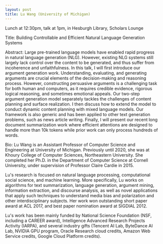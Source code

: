 ```yaml
---
layout: post
title: Lu Wang (University of Michigan)
---
```


Lunch at 12:30pm, talk at 1pm, in Hesburgh Library, Scholars Lounge

Title: Building Controllable and Efficient Natural Language Generation Systems

Abstract:
Large pre-trained language models have enabled rapid progress in natural language generation (NLG). However, existing NLG systems still largely lack control over the content to be generated, and thus suffer from incoherence and unfaithfulness. In this talk, I will first introduce our argument generation work. Understanding, evaluating, and generating arguments are crucial elements of the decision-making and reasoning process. However, constructing persuasive arguments is a challenging task for both human and computers, as it requires credible evidence, rigorous logical reasoning, and sometimes emotional appeals. Our two-step argument generation model separately tackles the challenges of content planning and surface realization. I then discuss how to extend the model to conduct dynamic content planning with mixed language models. Our framework is also generic and has been applied to other text generation problems, such as news article writing. Finally, I will present our recent long document summarization work where efficient attentions are designed to handle more than 10k tokens while prior work can only process hundreds of words.  

Bio:
Lu Wang is an Assistant Professor of Computer Science and Engineering at University of Michigan. Previously until 2020, she was at Khoury College of Computer Sciences, Northeastern University. She completed her Ph.D. in the Department of Computer Science at Cornell University, under supervision of Professor Claire Cardie in 2015.

Lu's research is focused on natural language processing, computational social science, and machine learning. More specifically, Lu works on algorithms for text summarization, language generation, argument mining, information extraction, and discourse analysis, as well as novel applications that apply such techniques to understand media bias and polarization and other interdisciplinary subjects. Her work won outstanding short paper award at ACL 2017, and best paper nomination award at SIGDIAL 2012.

Lu's work has been mainly funded by National Science Foundation (NSF, including a CAREER award), Intelligence Advanced Research Projects Activity (IARPA), and several industry gifts (Tencent AI Lab, ByteDance AI Lab, NVIDIA GPU program, Oracle Research cloud credits, Amazon Web Service credits, Google Cloud Platform credits).


